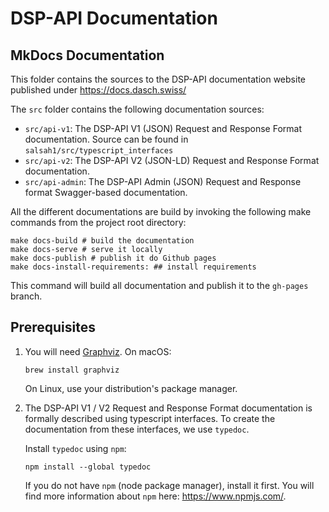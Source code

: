 # DSP-API Documentation

## MkDocs Documentation

This folder contains the sources to the DSP-API documentation website published
under <https://docs.dasch.swiss/>

The `src` folder contains the following documentation sources:

- `src/api-v1`: The DSP-API V1 (JSON) Request and Response Format documentation. Source can be found in `salsah1/src/typescript_interfaces`
- `src/api-v2`: The DSP-API V2 (JSON-LD) Request and Response Format documentation.
- `src/api-admin`: The DSP-API Admin (JSON) Request and Response format Swagger-based documentation.

All the different documentations are build by invoking the following make
commands from the project root directory:

```shell
make docs-build # build the documentation
make docs-serve # serve it locally
make docs-publish # publish it do Github pages
make docs-install-requirements: ## install requirements
```

This command will build all documentation and publish it to the `gh-pages` branch.

## Prerequisites

1. You will need [Graphviz](http://www.graphviz.org/). On macOS:

    ```shell
    brew install graphviz
    ```
  
    On Linux, use your distribution's package manager.

1. The DSP-API V1 / V2 Request and Response Format documentation is
formally described using typescript interfaces. To create the documentation
from these interfaces, we use `typedoc`.

    Install `typedoc` using `npm`:

    ```shell
    npm install --global typedoc
    ```

    If you do not have `npm` (node package manager), install it first. You will
    find more information about `npm` here: <https://www.npmjs.com/>.
